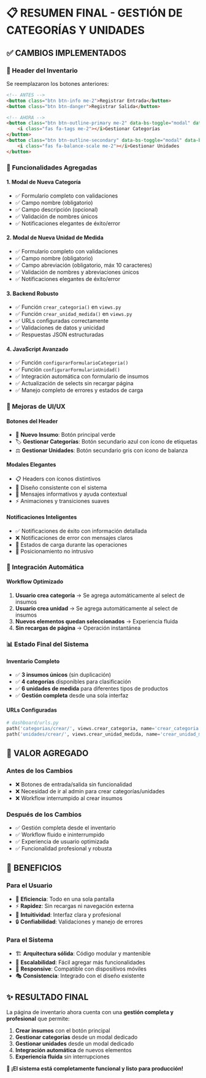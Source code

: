 # 📋 RESUMEN FINAL - GESTIÓN DE CATEGORÍAS Y UNIDADES

## ✅ **CAMBIOS IMPLEMENTADOS**

### **🎯 Header del Inventario**
Se reemplazaron los botones anteriores:
```html
<!-- ANTES -->
<button class="btn btn-info me-2">Registrar Entrada</button>
<button class="btn btn-danger">Registrar Salida</button>

<!-- AHORA -->
<button class="btn btn-outline-primary me-2" data-bs-toggle="modal" data-bs-target="#nuevaCategoriaModal">
    <i class="fas fa-tags me-2"></i>Gestionar Categorías
</button>
<button class="btn btn-outline-secondary" data-bs-toggle="modal" data-bs-target="#nuevaUnidadModal">
    <i class="fas fa-balance-scale me-2"></i>Gestionar Unidades
</button>
```

### **🔧 Funcionalidades Agregadas**

#### **1. Modal de Nueva Categoría**
- ✅ Formulario completo con validaciones
- ✅ Campo nombre (obligatorio)
- ✅ Campo descripción (opcional)
- ✅ Validación de nombres únicos
- ✅ Notificaciones elegantes de éxito/error

#### **2. Modal de Nueva Unidad de Medida**
- ✅ Formulario completo con validaciones
- ✅ Campo nombre (obligatorio)
- ✅ Campo abreviación (obligatorio, máx 10 caracteres)
- ✅ Validación de nombres y abreviaciones únicos
- ✅ Notificaciones elegantes de éxito/error

#### **3. Backend Robusto**
- ✅ Función `crear_categoria()` en `views.py`
- ✅ Función `crear_unidad_medida()` en `views.py`
- ✅ URLs configuradas correctamente
- ✅ Validaciones de datos y unicidad
- ✅ Respuestas JSON estructuradas

#### **4. JavaScript Avanzado**
- ✅ Función `configurarFormularioCategoria()`
- ✅ Función `configurarFormularioUnidad()`
- ✅ Integración automática con formulario de insumos
- ✅ Actualización de selects sin recargar página
- ✅ Manejo completo de errores y estados de carga

### **🎨 Mejoras de UI/UX**

#### **Botones del Header**
- 🎯 **Nuevo Insumo**: Botón principal verde
- 🏷️ **Gestionar Categorías**: Botón secundario azul con ícono de etiquetas
- ⚖️ **Gestionar Unidades**: Botón secundario gris con ícono de balanza

#### **Modales Elegantes**
- 📋 Headers con íconos distintivos
- 🎨 Diseño consistente con el sistema
- 💬 Mensajes informativos y ayuda contextual
- ⚡ Animaciones y transiciones suaves

#### **Notificaciones Inteligentes**
- ✅ Notificaciones de éxito con información detallada
- ❌ Notificaciones de error con mensajes claros
- 🔄 Estados de carga durante las operaciones
- 🎯 Posicionamiento no intrusivo

### **🔗 Integración Automática**

#### **Workflow Optimizado**
1. **Usuario crea categoría** → Se agrega automáticamente al select de insumos
2. **Usuario crea unidad** → Se agrega automáticamente al select de insumos
3. **Nuevos elementos quedan seleccionados** → Experiencia fluida
4. **Sin recargas de página** → Operación instantánea

### **📊 Estado Final del Sistema**

#### **Inventario Completo**
- ✅ **3 insumos únicos** (sin duplicación)
- ✅ **4 categorías** disponibles para clasificación
- ✅ **6 unidades de medida** para diferentes tipos de productos
- ✅ **Gestión completa** desde una sola interfaz

#### **URLs Configuradas**
```python
# dashboard/urls.py
path('categorias/crear/', views.crear_categoria, name='crear_categoria'),
path('unidades/crear/', views.crear_unidad_medida, name='crear_unidad_medida'),
```

## 🎯 **VALOR AGREGADO**

### **Antes de los Cambios**
- ❌ Botones de entrada/salida sin funcionalidad
- ❌ Necesidad de ir al admin para crear categorías/unidades
- ❌ Workflow interrumpido al crear insumos

### **Después de los Cambios**
- ✅ Gestión completa desde el inventario
- ✅ Workflow fluido e ininterrumpido
- ✅ Experiencia de usuario optimizada
- ✅ Funcionalidad profesional y robusta

## 🚀 **BENEFICIOS**

### **Para el Usuario**
- 🎯 **Eficiencia**: Todo en una sola pantalla
- ⚡ **Rapidez**: Sin recargas ni navegación externa
- 🎨 **Intuitividad**: Interfaz clara y profesional
- 🔒 **Confiabilidad**: Validaciones y manejo de errores

### **Para el Sistema**
- 🏗️ **Arquitectura sólida**: Código modular y mantenible
- 🔧 **Escalabilidad**: Fácil agregar más funcionalidades
- 📱 **Responsive**: Compatible con dispositivos móviles
- 🎭 **Consistencia**: Integrado con el diseño existente

## ✨ **RESULTADO FINAL**

La página de inventario ahora cuenta con una **gestión completa y profesional** que permite:

1. **Crear insumos** con el botón principal
2. **Gestionar categorías** desde un modal dedicado
3. **Gestionar unidades** desde un modal dedicado
4. **Integración automática** de nuevos elementos
5. **Experiencia fluida** sin interrupciones

**🎉 ¡El sistema está completamente funcional y listo para producción!**
